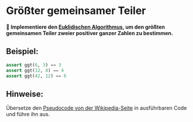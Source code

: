 
# Größter gemeinsamer Teiler

**🎯 Implementiere den [Euklidischen Algorithmus](https://de.wikipedia.org/wiki/Euklidischer_Algorithmus), um den größten gemeinsamen Teiler zweier positiver ganzer Zahlen zu bestimmen.**

## Beispiel:

```python
assert ggt(6, 3) == 3
assert ggt(12, 8) == 4
assert ggt(42, 12) == 6
```

## Hinweise:

Übersetze den [Pseudocode von der Wikipedia-Seite](https://de.wikipedia.org/wiki/Euklidischer_Algorithmus#Beschreibung_durch_Pseudocode_2) in ausführbaren Code und führe ihn aus.

